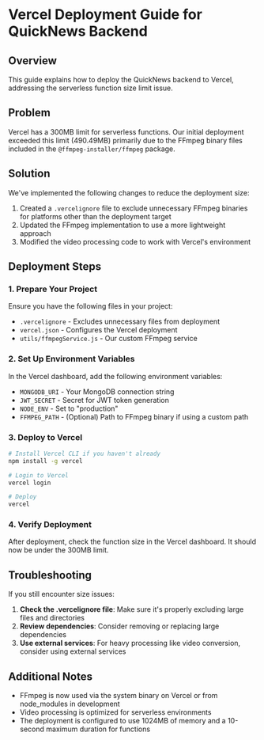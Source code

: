 # Vercel Deployment Guide for QuickNews Backend

## Overview

This guide explains how to deploy the QuickNews backend to Vercel, addressing the serverless function size limit issue.

## Problem

Vercel has a 300MB limit for serverless functions. Our initial deployment exceeded this limit (490.49MB) primarily due to the FFmpeg binary files included in the `@ffmpeg-installer/ffmpeg` package.

## Solution

We've implemented the following changes to reduce the deployment size:

1. Created a `.vercelignore` file to exclude unnecessary FFmpeg binaries for platforms other than the deployment target
2. Updated the FFmpeg implementation to use a more lightweight approach
3. Modified the video processing code to work with Vercel's environment

## Deployment Steps

### 1. Prepare Your Project

Ensure you have the following files in your project:
- `.vercelignore` - Excludes unnecessary files from deployment
- `vercel.json` - Configures the Vercel deployment
- `utils/ffmpegService.js` - Our custom FFmpeg service

### 2. Set Up Environment Variables

In the Vercel dashboard, add the following environment variables:
- `MONGODB_URI` - Your MongoDB connection string
- `JWT_SECRET` - Secret for JWT token generation
- `NODE_ENV` - Set to "production"
- `FFMPEG_PATH` - (Optional) Path to FFmpeg binary if using a custom path

### 3. Deploy to Vercel

```bash
# Install Vercel CLI if you haven't already
npm install -g vercel

# Login to Vercel
vercel login

# Deploy
vercel
```

### 4. Verify Deployment

After deployment, check the function size in the Vercel dashboard. It should now be under the 300MB limit.

## Troubleshooting

If you still encounter size issues:

1. **Check the .vercelignore file**: Make sure it's properly excluding large files and directories
2. **Review dependencies**: Consider removing or replacing large dependencies
3. **Use external services**: For heavy processing like video conversion, consider using external services

## Additional Notes

- FFmpeg is now used via the system binary on Vercel or from node_modules in development
- Video processing is optimized for serverless environments
- The deployment is configured to use 1024MB of memory and a 10-second maximum duration for functions 